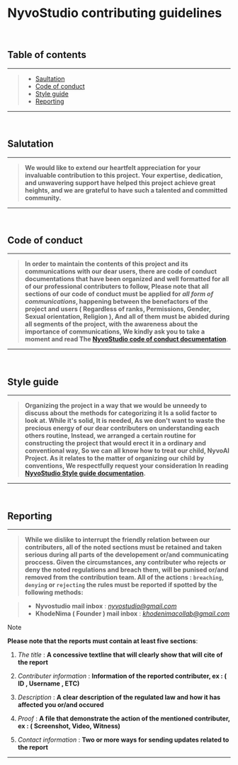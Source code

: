# **NyvoStudio contributing guidelines**

<br>


## Table of contents
---
> - [Saultation](#salutation)
> - [Code of conduct](#code-of-conduct)
> - [Style guide](#style-guide)
> - [Reporting](#reporting)
---

<br>

## Salutation
---
>  **We would like to extend our heartfelt appreciation for your invaluable contribution to this project.
>  Your expertise, dedication, and unwavering support have helped this project achieve great heights, and we are grateful
>  to have such a talented and committed community.**
---

<br>

## Code of conduct
---
> **In order to maintain the contents of this project and its communications with our dear users, there are code of conduct
> documentations that have been organized and well formatted for all of our professional 
> contributers to follow, Please note that all sections of our code of conduct must be applied for *all form of communications*, happening between the benefactors of the project and
> users ( Regardless of ranks, Permissions, Gender, Sexual orientation, Religion ), And all of them must be abided during all segments of the project,
> with the awareness about the importance of communications,
> We kindly ask you to take a moment and read
> The [NyvoStudio code of conduct documentation](https://github.com/KhodeNima/NyvoAI/blob/Main.Project/.github/CODE_OF_CONDUCT.md)**.
---

<br>

## Style guide
---
> **Organizing the project in a way that we would be unneedy to discuss about the methods for categorizing it Is a solid factor to look at.
> While it's solid, It is needed, As we don't want to waste the precious energy of our dear contributers on understanding each others routine,
> Instead, we arranged a certain routine for constructing the project that would erect it in a ordinary and conventional way, So we can all
> know how to treat our child, NyvoAI Project. As it relates to the matter of organizing our child by conventions, We respectfully request your consideration
> In reading [NyvoStudio Style guide documentation](https://github.com/KhodeNima/NyvoAI/tree/Main.Project/documentations/style_guide/main).**
---

<br>

## Reporting
---
> **While we dislike to interrupt the friendly relation between our contributers, all of the noted sections must be retained and taken serious during all
> parts of the developement or/and communicating proccess.
> Given the circumstances, any contributer who rejects or deny the noted regulations and breach them, will be punised or/and removed from the contribution team.
> All of the actions : ```breaching```, ```denying``` or ```rejecting``` the rules must be reported if spotted by the following methods:**

> - **Nyvostudio mail inbox** :  *nyvostudio@gmail.com*
> - **KhodeNima ( Founder ) mail inbox** : *khodenimacollab@gmail.com*

> [!NOTE]
> **Please note that the reports must contain at least five sections**:
>
>  1. *The title* : **A concessive textline that will clearly show that will cite of the report**
> 
>  2. *Contributer information* : **Information of the reported contributer, ex : ( ID , Username , ETC)**
> 
>  3. *Description* : **A clear description of the regulated law and how it has affected you or/and occured**
> 
>  4. *Proof* : **A file that demonstrate the action of the mentioned contributer, ex : ( Screenshot, Video, Witness)**
> 
>  5. *Contact information* : **Two or more ways for sending updates related to the report**
---

<br>
